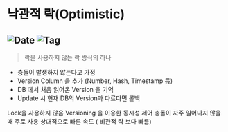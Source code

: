 # 낙관적 락(Optimistic)

![Date](https://img.shields.io/badge/Date-2024--12--25-blue)
![Tag](https://img.shields.io/badge/Tag-Database-white)
---

> 락을 사용하지 않는 락 방식의 하나

- 충돌이 발생하지 않는다고 가정
- Version Column 을 추가 (Number, Hash, Timestamp 등)
- DB 에서 처음 읽어온 Version 을 기억
- Update 시 현재 DB의 Version과 다르다면 롤백

Lock을 사용하지 않음
Versioning 을 이용한 동시성 제어
충돌이 자주 일어나지 않을 때 주로 사용
상대적으로 빠른 속도 ( 비관적 락 보다 빠름)